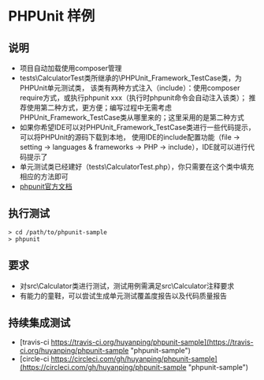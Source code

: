 PHPUnit 样例
==========

说明
---
+ 项目自动加载使用composer管理
+ tests\CalculatorTest类所继承的\PHPUnit_Framework_TestCase类，为PHPUnit单元测试类，
该类有两种方式注入（include）：使用composer require方式，或执行phpunit xxx（执行时phpunit命令会自动注入该类）；
推荐使用第二种方式，更方便；编写过程中无需考虑PHPUnit_Framework_TestCase类从哪里来的；这里采用的是第二种方式
+ 如果你希望IDE可以对PHPUnit_Framework_TestCase类进行一些代码提示，可以将PHPUnit的源码下载到本地，
使用IDE的include配置功能（file -> setting -> languages & frameworks -> PHP -> include），IDE就可以进行代码提示了
+ 单元测试类已经建好（tests\CalculatorTest.php），你只需要在这个类中填充相应的方法即可
+ [phpunit官方文档](https://phpunit.de/manual/current/zh_cn/index.html "PHPUnit")

执行测试
----
```shell
> cd /path/to/phpunit-sample
> phpunit
```

要求
-----------
+ 对src\Calculator类进行测试，测试用例需满足src\Calculator注释要求
+ 有能力的童鞋，可以尝试生成单元测试覆盖度报告以及代码质量报告

持续集成测试
------
+ [travis-ci https://travis-ci.org/huyanping/phpunit-sample](https://travis-ci.org/huyanping/phpunit-sample "phpunit-sample")
+ [circle-ci https://circleci.com/gh/huyanping/phpunit-sample](https://circleci.com/gh/huyanping/phpunit-sample "phpunit-sample")
